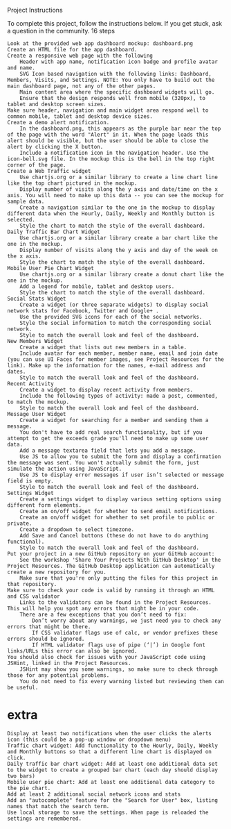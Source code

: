 Project Instructions

To complete this project, follow the instructions below. If you get stuck, ask a question in the community.
16 steps

    Look at the provided web app dashboard mockup: dashboard.png
    Create an HTML file for the app dashboard.
    Create a responsive web page with the following
        Header with app name, notification icon badge and profile avatar and name.
        SVG Icon based navigation with the following links: Dashboard, Members, Visits, and Settings. NOTE: You only have to build out the main dashboard page, not any of the other pages.
        Main content area where the specific dashboard widgets will go.
        Ensure that the design responds well from mobile (320px), to tablet and desktop screen sizes.
    Make sure header, navigation and main widget area respond well to common mobile, tablet and desktop device sizes.
    Create a demo alert notification.
        In the dashboard.png, this appears as the purple bar near the top of the page with the word "Alert" in it. When the page loads this alert should be visible, but the user should be able to close the alert by clicking the X button.
        Include a notification icon in the navigation header. Use the icon-bell.svg file. In the mockup this is the bell in the top right corner of the page.
    Create a Web Traffic widget
        Use chartjs.org or a similar library to create a line chart line like the top chart pictured in the mockup.
        Display number of visits along the y axis and date/time on the x axis. You will need to make up this data -- you can see the mockup for sample data.
        Create a navigation similar to the one in the mockup to display different data when the Hourly, Daily, Weekly and Monthly button is selected.
        Style the chart to match the style of the overall dashboard.
    Daily Traffic Bar Chart Widget
        Use chartjs.org or a similar library create a bar chart like the one in the mockup.
        Display number of visits along the y axis and day of the week on the x axis.
        Style the chart to match the style of the overall dashboard.
    Mobile User Pie Chart Widget
        Use chartjs.org or a similar library create a donut chart like the one in the mockup.
        Add a legend for mobile, tablet and desktop users.
        Style the chart to match the style of the overall dashboard.
    Social Stats Widget
        Create a widget (or three separate widgets) to display social network stats for Facebook, Twitter and Google+ .
        Use the provided SVG icons for each of the social networks.
        Style the social information to match the corresponding social network.
        Style to match the overall look and feel of the dashboard.
    New Members Widget
        Create a widget that lists out new members in a table.
        Include avatar for each member, member name, email and join date (you can use UI Faces for member images, see Project Resources for the link). Make up the information for the names, e-mail address and dates.
        Style to match the overall look and feel of the dashboard.
    Recent Activity
        Create a widget to display recent activity from members.
        Include the following types of activity: made a post, commented, to match the mockup.
        Style to match the overall look and feel of the dashboard.
    Message User Widget
        Create a widget for searching for a member and sending them a message.
        You don't have to add real search functionality, but if you attempt to get the exceeds grade you'll need to make up some user data.
        Add a message textarea field that lets you add a message.
        Use JS to allow you to submit the form and display a confirmation the message was sent. You won't actually submit the form, just simulate the action using JavaScript.
        Use JS to display error messages if user isn’t selected or message field is empty.
        Style to match the overall look and feel of the dashboard.
    Settings Widget
        Create a settings widget to display various setting options using different form elements.
        Create an on/off widget for whether to send email notifications.
        Create an on/off widget for whether to set profile to public or private.
        Create a dropdown to select timezone.
        Add Save and Cancel buttons (these do not have to do anything functional).
        Style to match the overall look and feel of the dashboard.
    Put your project in a new GitHub repository on your GitHub account:
        See the workshop 'Share Your Projects With GitHub Desktop' in the Project Resources. The GitHub Desktop application can automatically create a new repository for you.
        Make sure that you're only putting the files for this project in that repository.
    Make sure to check your code is valid by running it through an HTML and CSS validator
        Links to the validators can be found in the Project Resources. This will help you spot any errors that might be in your code.
        There are a few exceptions that you don’t need to fix:
            Don’t worry about any warnings, we just need you to check any errors that might be there.
            If CSS validator flags use of calc, or vendor prefixes these errors should be ignored.
            If HTML validator flags use of pipe (‘|’) in Google font links/URLs this error can also be ignored.
    You should also check for issues with your JavaScript code using JSHint, linked in the Project Resources.
        JSHint may show you some warnings, so make sure to check through those for any potential problems.
        You do not need to fix every warning listed but reviewing them can be useful.


# extra


    Display at least two notifications when the user clicks the alerts icon (this could be a pop-up window or dropdown menu)
    Traffic chart widget: Add functionality to the Hourly, Daily, Weekly and Monthly buttons so that a different line chart is displayed on click.
    Daily traffic bar chart widget: Add at least one additional data set to the widget to create a grouped bar chart (each day should display two bars)
    Mobile user pie chart: Add at least one additional data category to the pie chart.
    Add at least 2 additional social network icons and stats
    Add an "autocomplete" feature for the "Search for User" box, listing names that match the search term.
    Use local storage to save the settings. When page is reloaded the settings are remembered.
